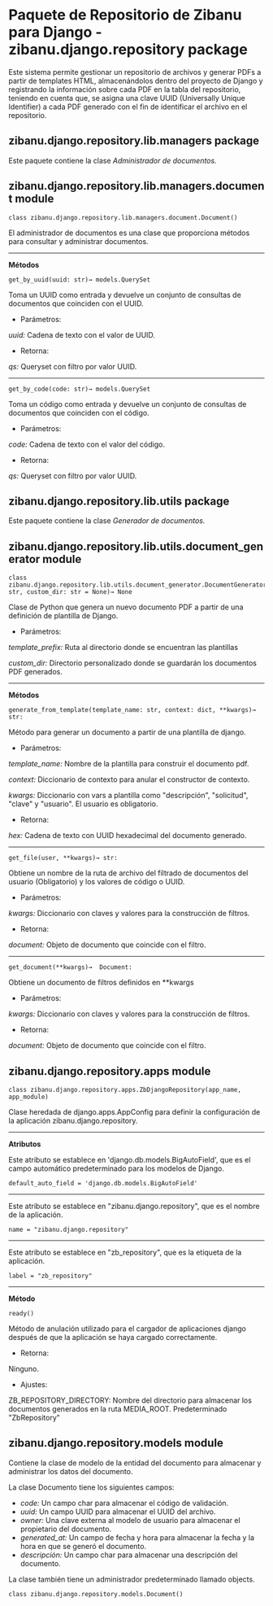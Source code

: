 # Paquete de Repositorio de Zibanu para Django - zibanu.django.repository package

Este sistema permite gestionar un repositorio de archivos y generar PDFs a partir de templates HTML, almacenándolos dentro del proyecto de Django y registrando la información sobre cada PDF en la tabla del repositorio, teniendo en cuenta que, se asigna una clave UUID (Universally Unique Identifier) a cada PDF generado con el fin de identificar el archivo en el repositorio.

## zibanu.django.repository.lib.managers package

Este paquete contiene la clase *Administrador de documentos.* 

## zibanu.django.repository.lib.managers.document module
```
class zibanu.django.repository.lib.managers.document.Document()
```

El administrador de documentos es una clase que proporciona métodos para consultar y administrar documentos.

__________________
**Métodos**

```
get_by_uuid(uuid: str)→ models.QuerySet
```
Toma un UUID como entrada y devuelve un conjunto de consultas de documentos que coinciden con el UUID.

- Parámetros:

*uuid:* Cadena de texto con el valor de UUID. 

- Retorna:

*qs:* Queryset con filtro por valor UUID.

__________________
```
get_by_code(code: str)→ models.QuerySet
```

Toma un código como entrada y devuelve un conjunto de consultas de documentos que coinciden con el código.

- Parámetros:

*code:* Cadena de texto con el valor del código.

- Retorna:

*qs:* Queryset con filtro por valor UUID.

## zibanu.django.repository.lib.utils package 

Este paquete contiene la clase *Generador de documentos.*

## zibanu.django.repository.lib.utils.document_generator module

```
class zibanu.django.repository.lib.utils.document_generator.DocumentGenerator(template_prefix: str, custom_dir: str = None)→ None
```

 Clase de Python que genera un nuevo documento PDF a partir de una definición de plantilla de Django.

- Parámetros:

*template_prefix:* Ruta al directorio donde se encuentran las plantillas

*custom_dir:* Directorio personalizado donde se guardarán los documentos PDF generados.
__________________

**Métodos**


```
generate_from_template(template_name: str, context: dict, **kwargs)→ str:
```

Método para generar un documento a partir de una plantilla de django.

- Parámetros:

*template_name:* Nombre de la plantilla para construir el documento pdf.

*context:* Diccionario de contexto para anular el constructor de contexto.

*kwargs:* Diccionario con vars a plantilla como "descripción", "solicitud", "clave" y "usuario". El usuario es obligatorio.

- Retorna:

*hex:* Cadena de texto con UUID hexadecimal del documento generado.

__________________

```
get_file(user, **kwargs)→ str:
```

Obtiene un nombre de la ruta de archivo del filtrado de documentos del usuario (Obligatorio) y los valores de código o UUID.

- Parámetros:

*kwargs:* Diccionario con claves y valores para la construcción de filtros.

- Retorna:

*document:* Objeto de documento que coincide con el filtro.

__________________

```
get_document(**kwargs)→  Document:
```
Obtiene un documento de filtros definidos en **kwargs

- Parámetros:

*kwargs:* Diccionario con claves y valores para la construcción de filtros.

- Retorna:

*document:* Objeto de documento que coincide con el filtro.


## zibanu.django.repository.apps module
```
class zibanu.django.repository.apps.ZbDjangoRepository(app_name, app_module)
```

Clase heredada de django.apps.AppConfig para definir la configuración de la aplicación zibanu.django.repository.
__________________
**Atributos**

Este atributo se establece en 'django.db.models.BigAutoField', que es el campo automático predeterminado para los modelos de Django.

```
default_auto_field = 'django.db.models.BigAutoField'
```
__________________

Este atributo se establece en "zibanu.django.repository", que es el nombre de la aplicación.
```
name = "zibanu.django.repository"
```
__________________

Este atributo se establece en "zb_repository", que es la etiqueta de la aplicación.
```
label = "zb_repository"
```
__________________

**Método**
```
ready()
```
Método de anulación utilizado para el cargador de aplicaciones django después de que la aplicación se haya cargado correctamente.

- Retorna:

Ninguno.

- Ajustes:

ZB_REPOSITORY_DIRECTORY: Nombre del directorio para almacenar los documentos generados en la ruta MEDIA_ROOT. Predeterminado "ZbRepository"

## zibanu.django.repository.models module

Contiene la clase de modelo de la entidad del documento para almacenar y administrar los datos del documento.

La clase Documento tiene los siguientes campos:

- *code:* Un campo char para almacenar el código de validación.
- *uuid:* Un campo UUID para almacenar el UUID del archivo.
- *owner:* Una clave externa al modelo de usuario para almacenar el propietario del documento.
- *generated_at:* Un campo de fecha y hora para almacenar la fecha y la hora en que se generó el documento.
- *descripción:* Un campo char para almacenar una descripción del documento.

La clase también tiene un administrador predeterminado llamado objects.

```
class zibanu.django.repository.models.Document()
```


